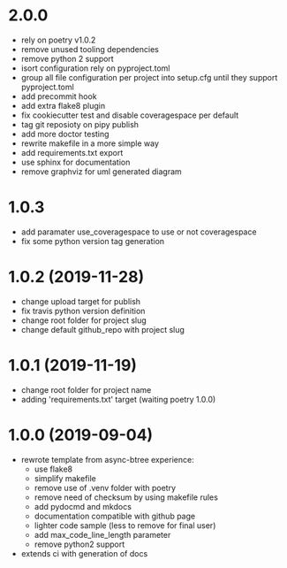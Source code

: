 # 2.0.0

- rely on poetry v1.0.2
- remove unused tooling dependencies
- remove python 2 support
- isort configuration rely on pyproject.toml
- group all file configuration per project into setup.cfg until they support pyproject.toml
- add precommit hook
- add extra flake8 plugin
- fix cookiecutter test and disable coveragespace per default
- tag git reposioty on pipy publish
- add more doctor testing
- rewrite makefile in a more simple way
- add requirements.txt export
- use sphinx for documentation
- remove graphviz for uml generated diagram

# 1.0.3

- add paramater use_coveragespace to use or not coveragespace
- fix some python version tag generation

# 1.0.2 (2019-11-28)

- change upload target for publish
- fix travis python version definition
- change root folder for project slug
- change default github_repo with project slug

# 1.0.1 (2019-11-19)

- change root folder for project name
- adding 'requirements.txt' target (waiting poetry 1.0.0)

# 1.0.0 (2019-09-04)

- rewrote template from async-btree experience:
  - use flake8
  - simplify makefile
  - remove use of .venv folder with poetry
  - remove need of checksum by using makefile rules
  - add pydocmd and mkdocs
  - documentation compatible with github page
  - lighter code sample (less to remove for final user)
  - add max_code_line_length parameter
  - remove python2 support
- extends ci with generation of docs
